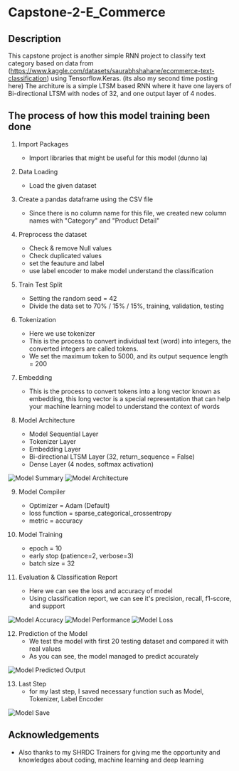 # Capstone-2-E_Commerce

## Description
This capstone project is another simple RNN project to classify text category based on data from (https://www.kaggle.com/datasets/saurabhshahane/ecommerce-text-classification) using Tensorflow.Keras. (its also my second time posting here)
The architure is a simple LTSM based RNN where it have one layers of Bi-directional LTSM with nodes of 32, and one output layer of 4 nodes.

## The process of how this model training been done

1. Import Packages
   - Import libraries that might be useful for this model (dunno la)
     
3. Data Loading
   - Load the given dataset
     
4. Create a pandas dataframe using the CSV file
   - Since there is no column name for this file, we created new column names with "Category" and "Product Detail"
     
5. Preprocess the dataset
   - Check & remove Null values
   - Check duplicated values
   - set the feauture and label
   - use label encoder to make model understand the classification
     
6. Train Test Split
   - Setting the random seed = 42
   - Divide the data set to 70% / 15% / 15%, training, validation, testing
  
6. Tokenization
   - Here we use tokenizer
   - This is the process to convert individual text (word) into integers, the converted integers are called tokens.
   - We set the maximum token to 5000, and its output sequence length = 200
     
7. Embedding
    - This is the process to convert tokens into a long vector known as embedding, this long vector is a special representation that can help your machine learning model to understand the context of words

8. Model Architecture
    - Model Sequential Layer
    - Tokenizer Layer
    - Embedding Layer
    - Bi-directional LTSM Layer (32, return_sequence = False)
    - Dense Layer (4 nodes, softmax activation)
      
![Model Summary](https://github.com/user-attachments/assets/2c51e3d0-c72c-4ca9-b2ee-d020c24820db)
![Model Architecture](https://github.com/user-attachments/assets/c201d864-5287-40c2-9d47-ca9a4efe1a2d)

9. Model Compiler
    - Optimizer = Adam (Default)
    - loss function = sparse_categorical_crossentropy
    - metric = accuracy
      
10. Model Training
    - epoch = 10
    - early stop (patience=2, verbose=3)
    - batch size = 32
      
11. Evaluation & Classification Report
    - Here we can see the loss and accuracy of model
    - Using classification report, we can see it's precision, recall, f1-score, and support
      
![Model Accuracy](https://github.com/user-attachments/assets/cd9f80f9-e005-4435-8e74-b6c794d49ae8)
![Model Performance](https://github.com/user-attachments/assets/bd7b98e3-aa04-46df-987d-e2bd15c1f254)
![Model Loss](https://github.com/user-attachments/assets/7d5aee34-c3b1-4cd8-8767-1823a608b683)

12. Prediction of the Model
    - We test the model with first 20 testing dataset and compared it with real values
    - As you can see, the model managed to predict accurately
         
![Model Predicted Output](https://github.com/user-attachments/assets/d0ce7684-cd95-451a-bc7c-43affc6be268)

13. Last Step
    - for my last step, I saved necessary function such as Model, Tokenizer, Label Encoder
      
![Model Save](https://github.com/user-attachments/assets/f359a3b6-b8e0-4740-9a23-7019716277da)

## Acknowledgements

- Also thanks to my SHRDC Trainers for giving me the opportunity and knowledges about coding, machine learning and deep learning
